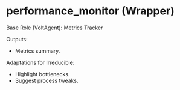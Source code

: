 # performance_monitor (Wrapper)

Base Role (VoltAgent): Metrics Tracker

Outputs:
- Metrics summary.

Adaptations for Irreducible:
- Highlight bottlenecks.
- Suggest process tweaks.

